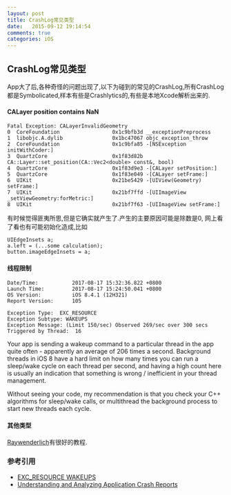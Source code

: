 ```yaml
---
layout: post
title: CrashLog常见类型
date:   2015-09-12 19:14:54
comments: true
categories: iOS
---
```



## CrashLog常见类型

App大了后,各种奇怪的问题出现了,以下为碰到的常见的CrashLog,所有CrashLog都是Symbolicated,样本有些是Crashlytics的,有些是本地Xcode解析出来的.

#### CALayer position contains NaN
```
Fatal Exception: CALayerInvalidGeometry
0  CoreFoundation                 0x1c9bfb3d __exceptionPreprocess
1  libobjc.A.dylib                0x1bc47067 objc_exception_throw
2  CoreFoundation                 0x1c9bfa85 -[NSException initWithCoder:]
3  QuartzCore                     0x1f83d82b CA::Layer::set_position(CA::Vec2<double> const&, bool)
4  QuartzCore                     0x1f83d9e3 -[CALayer setPosition:]
5  QuartzCore                     0x1f83e049 -[CALayer setFrame:]
6  UIKit                          0x21be5429 -[UIView(Geometry) setFrame:]
7  UIKit                          0x21bf7ffd -[UIImageView _setViewGeometry:forMetric:]
8  UIKit                          0x21bf7f63 -[UIImageView setFrame:]
```
有时候觉得匪夷所思,但是它确实就产生了.产生的主要原因可能是除数是0, 网上看了看也有可能初始化造成,比如
```
UIEdgeInsets a;
a.left = (...some calculation);
button.imageEdgeInsets = a;
```

#### 线程限制
```
Date/Time:           2017-08-17 15:32:36.822 +0800
Launch Time:         2017-08-17 15:24:50.041 +0800
OS Version:          iOS 8.4.1 (12H321)
Report Version:      105

Exception Type:  EXC_RESOURCE
Exception Subtype: WAKEUPS
Exception Message: (Limit 150/sec) Observed 269/sec over 300 secs
Triggered by Thread:  16
```
Your app is sending a wakeup command to a particular thread in the app quite often - apparently an average of 206 times a second. Background threads in iOS 8 have a hard limit on how many times you can run a sleep/wake cycle on each thread per second, and having a high count here is usually an indication that something is wrong / inefficient in your thread management.

Without seeing your code, my recommendation is that you check your C++ algorithms for sleep/wake calls, or multithread the background process to start new threads each cycle.

#### 其他类型
[Raywenderlich](https://www.raywenderlich.com/23704/demystifying-ios-application-crash-logs)有很好的教程.


### 参考引用
+ [EXC_RESOURCE WAKEUPS](https://stackoverflow.com/questions/25848441/app-shutdown-with-exc-resource-wakeups-exception-on-ios-8-gm)
+ [Understanding and Analyzing Application Crash Reports](https://developer.apple.com/library/content/technotes/tn2151/_index.html#//apple_ref/doc/uid/DTS40008184)
